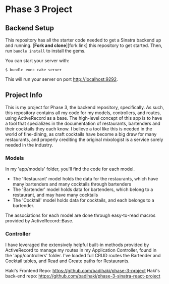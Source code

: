# Phase 3 Project
## Backend Setup

This repository has all the starter code needed to get a Sinatra backend up and
running. [**Fork and clone**][fork link] this repository to get started. Then, run
`bundle install` to install the gems.

You can start your server with:

```console
$ bundle exec rake server
```

This will run your server on port
[http://localhost:9292](http://localhost:9292).

## Project Info
This is my project for Phase 3, the backend repository, specifically. As such, this repository contains all my code for my models, controllers, and routes, using ActiveRecord as a base. The high-level concept of this app is to have a tool that specializes in the documentation of restaurants, bartenders and their cocktails they each know. I believe a tool like this is needed in the world of fine-dining, as craft cocktails have become a big draw for many restaurants, and properly crediting the original mixologist is a service sorely needed in the industry.

### Models
In my 'app/models' folder, you'll find the code for each model.
- The 'Restaurant' model holds the data for the restaurants, which have many bartenders and many cocktails through bartenders
- The 'Bartender' model holds data for bartenders, which belong to a restaurant, and may have many cocktails
- The 'Cocktail' model holds data for cocktails, and each belongs to a bartender.

The associations for each model are done through easy-to-read macros provided by ActiveRecord::Base.

### Controller
I have leveraged the extensively helpful built-in methods provided by ActiveRecord to manage my routes in my Application Controller, found in the 'app/controllers' folder. I've loaded full CRUD routes the Bartender and Cocktail tables, and Read and Create paths for Restaurants.

Haki's Frontend Repo: https://github.com/badihaki/phase-3-project
Haki's back-end repo: https://github.com/badihaki/phase-3-sinatra-react-project